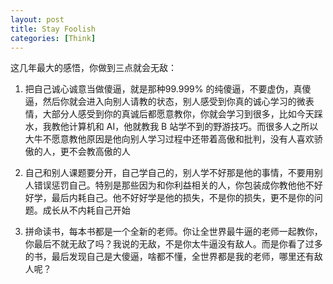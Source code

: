 ```yaml
---
layout: post
title: Stay Foolish
categories: [Think]
---
```


这几年最大的感悟，你做到三点就会无敌：

1. 把自己诚心诚意当做傻逼，就是那种99.999% 的纯傻逼，不要虚伪，真傻逼，然后你就会进入向别人请教的状态，别人感受到你真的诚心学习的微表情，大部分人感受到你的真诚后都愿意教你，你就会学习到很多，比如今天踩水，我教他计算机和 AI，他就教我 B 站学不到的野游技巧。而很多人之所以大牛不愿意教他原因是他向别人学习过程中还带着高傲和批判，没有人喜欢骄傲的人，更不会教高傲的人

2. 自己和别人课题要分开，自己学自己的，别人学不好那是他的事情，不要用别人错误惩罚自己。特别是那些因为和你利益相关的人，你包装成你教他他不好好学，最后内耗自己。他不好好学是他的损失，不是你的损失，更不是你的问题。成长从不内耗自己开始

3. 拼命读书，每本书都是一个全新的老师。你让全世界最牛逼的老师一起教你，你最后不就无敌了吗？我说的无敌，不是你太牛逼没有敌人。而是你看了过多的书，最后发现自己是大傻逼，啥都不懂，全世界都是我的老师，哪里还有敌人呢？
